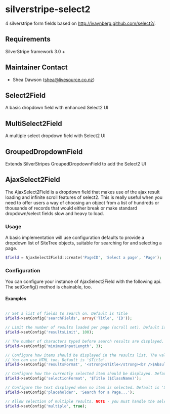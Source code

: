 # silverstripe-select2

4 silverstripe form fields based on http://ivaynberg.github.com/select2/.

## Requirements

SilverStripe framework 3.0 +

## Maintainer Contact

*  Shea Dawson (<shea@livesource.co.nz>)

## Select2Field

A basic dropdown field with enhanced Select2 UI

## MultiSelect2Field

A multiple select dropdown field with Select2 UI

## GroupedDropdownField

Extends SilverStripes GroupedDropdownField to add the Select2 UI

## AjaxSelect2Field

The AjaxSelect2Field is a dropdown field that makes use of the ajax result loading and infinite scroll features of select2. This is really useful when you need to offer users a way of choosing an object from a list of hundreds or thousands of records that would either break or make standard dropdown/select fields slow and heavy to load. 

### Usage

A basic implementation will use configuration defaults to provide a dropdown list of SiteTree objects, suitable for searching for and selecting a page.

```php
$field = AjaxSelect2Field::create('PageID', 'Select a page', 'Page');
``` 

### Configuration

You can configure your instance of AjaxSelect2Field with the following api. The setConfig() method is chainable, too. 

#### Examples

```php

// Set a list of fields to search on. Default is Title 
$field->setConfig('searchFields', array('Title', 'ID'));

// Limit the number of results loaded per page (scroll set). Default is 200
$field->setConfig('resultsLimit', 100);

// The number of characters typed before search results are displayed. Default is 2.
$field->setConfig('minimumInputLength', 3);

// Configure how items should be displayed in the results list. The value gets parsed by the template parser
// You can use HTML too. Default is '$Title'.
$field->setConfig('resultsFormat', '<strong>$Title</strong><br />$AbsuluteLink');

// Configure how the currently selected item should be displayed. Default is '$Title'.
$field->setConfig('selectionFormat', '$Title ($ClassName)');

// Configure the text displayed when no item is selected. Default is 'Search...'
$field->setConfig('placeholder', 'Search for a Page...');

// Allow selection of multiple results. NOTE - you must handle the selected IDs (comma separated list) in code
$field->setConfig('multiple', true);

``` 
